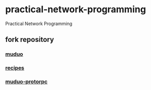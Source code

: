 # practical-network-programming
Practical Network Programming
## fork repository
### [muduo](https://github.com/chenshuo/muduo)
### [recipes](https://github.com/chenshuo/recipes)
### [muduo-protorpc](https://github.com/chenshuo/muduo-protorpc)
